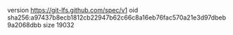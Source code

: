 version https://git-lfs.github.com/spec/v1
oid sha256:a97437b8ecb1812cb22947b62c66c8a16eb76fac570a21e3d97dbeb9a2068dbb
size 19032
